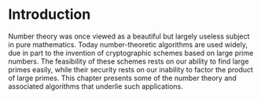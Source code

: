 # Introduction

Number theory was once viewed as a beautiful but largely useless subject in pure mathematics. Today number-theoretic algorithms are used widely, due in part to the invention of cryptographic schemes based on large prime numbers. The feasibility of these schemes rests on our ability to find large primes easily, while their security rests on our inability to factor the product of large primes. This chapter presents some of the number theory and associated algorithms that underlie such applications.

